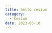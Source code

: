```yaml
---
title: hello cesium
category:
  - Cesium
date: 2023-03-18
---
```


<div id="cesiumContainer" ref="cesium"></div>

<div id="cesiumTerrainContainer"></div>

<script setup>
import {ref,onMounted} from 'vue'
import * as Cesium from 'cesium'



const token = 'eyJhbGciOiJIUzI1NiIsInR5cCI6IkpXVCJ9.eyJqdGkiOiI3ZjRjYTEwNi0zZTljLTRmMjUtYTdlYi0yYjcxNTRmNzEyNDUiLCJpZCI6MTE5MDM1LCJpYXQiOjE2NzkxNDU5NjR9.0I7z7InLhK57lctyV2bUG0vKLryYKhxYEYF0RpEN4Xw'

Cesium.Ion.defaultAccessToken = token 
// 设置cesium静态资源路径
// // 将cesium目录下的Build/Cesium4个目录拷贝到该路径
window.CESIUM_BASE_URL = "/Cesium/";

// 设置cesium默认视角 
//  设置为China
Cesium.Camera.DEFAULT_VIEW_RECTANGLE = Cesium.Rectangle.fromDegrees(
  // 西边的经度
  89.5,
  // 南边维度
  20.4,
  // 东边经度
  110.4,
  // 北边维度
  61.2
);

onMounted(()=>{
    const viewer = new Cesium.Viewer("cesiumContainer",{
        // 是否显示信息窗口
        infoBox: false,
        // 是否显示查询按钮
        geocoder: false,
        // 不显示home按钮
        homeButton: false,
        // 控制查看器的显示模式
        sceneModePicker: false,
        // 是否显示图层选择
        baseLayerPicker: false,
        // 是否显示帮助按钮
        navigationHelpButton: false,
        // 是否播放动画
        animation: false,
        // 是否显示时间轴
        timeline: false,
        // 是否显示全屏按钮
        fullscreenButton: false,
            // 设置天空盒
        skyBox: new Cesium.SkyBox({
          sources: {
            positiveX: "/Cesium/texture/sky/px.jpg",
            negativeX: "/Cesium/texture/sky/nx.jpg",
            positiveY: "/Cesium/texture/sky/ny.jpg",
            negativeY: "/Cesium/texture/sky/py.jpg",
            positiveZ: "/Cesium/texture/sky/pz.jpg",
            negativeZ: "/Cesium/texture/sky/nz.jpg",
          },
        }),
            // 天地图矢量路径图
        // imageryProvider: new Cesium.WebMapTileServiceImageryProvider({
        //   url: "http://t0.tianditu.com/vec_w/wmts?service=wmts&  request=GetTile&version=1.0.0&LAYER=vec&tileMatrixSet=w&TileMatrix=   {TileMatrix}&TileRow={TileRow}&TileCol={TileCol}&style=default&    format=tiles&tk=30d07720fa76f07732d83c748bb84211",
        //   layer: "tdtBasicLayer",
        //   style: "default",
        //   format: "image/jpeg",
        //   tileMatrixSetID: "GoogleMapsCompatible",
        // }),
        //   天地图影像服务
        // imageryProvider: new Cesium.WebMapTileServiceImageryProvider({
        //   url: "http://t0.tianditu.com/img_w/wmts?service=wmts&  request=GetTile&version=1.0.0&LAYER=img&tileMatrixSet=w&TileMatrix=   {TileMatrix}&TileRow={TileRow}&TileCol={TileCol}&style=default&    format=tiles&tk=30d07720fa76f07732d83c748bb84211",
        //   layer: "tdtBasicLayer",
        //   style: "default",
        //   format: "image/jpeg",
        //   tileMatrixSetID: "GoogleMapsCompatible",
        // }),
        // OSM地图,
        // imageryProvider: new Cesium.OpenStreetMapImageryProvider({
        //   url: "https://a.tile.openstreetmap.org/",
        // }),
        // 高德矢量地图,
        imageryProvider: new Cesium.UrlTemplateImageryProvider({
          url: "http://webrd02.is.autonavi.com/appmaptile?lang=zh_cn&size=1&    scale=1&style=8&x={x}&y={y}&z={z}",
          layer: "tdtVecBasicLayer",
          style: "default",
          format: "image/png",
          tileMatrixSetID: "GoogleMapsCompatible",
        }),
    })
    viewer.cesiumWidget.creditContainer.style.display = "none"

    const viewerTerrain = new Cesium.Viewer("cesiumTerrainContainer", {
    // 是否显示信息窗口
    infoBox: false,
    // 设置地形
    // terrainProvider: Cesium.createWorldTerrain({
    //   requestVertexNormals: true,
    //   requestWaterMask: true,
    // }),

    terrainProvider: new Cesium.CesiumTerrainProvider({
      url: "/Cesium/terrains/gz",
    }),
  });

  // 隐藏logo
  viewerTerrain.cesiumWidget.creditContainer.style.display = "none";

})
    
</script>

<style>
@import "/Cesium/Widgets/widgets.css";    
</style>
